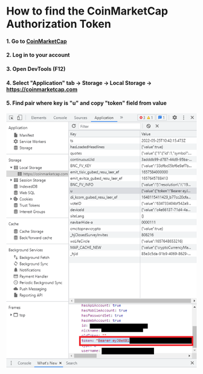 # How to find the CoinMarketCap Authorization Token

#### 1. Go to [CoinMarketCap](https://coinmarketcap.com)
#### 2. Log in to your account
#### 3. Open DevTools (F12)
#### 4. Select "Application" tab -> Storage -> Local Storage -> https://coinmarketcap.com
#### 5. Find pair where key is "u" and copy "token" field from value

<p align="center">
   <img src="CoinMarketCapPortfolioModule/Images/auth-token-location.png"> 
</p>
